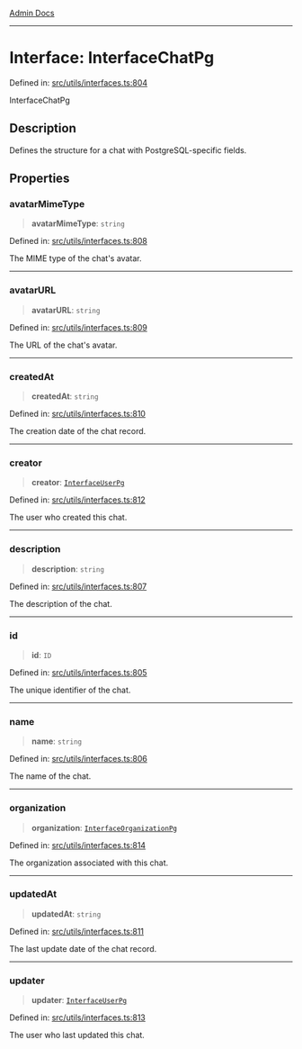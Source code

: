 [Admin Docs](/)

***

# Interface: InterfaceChatPg

Defined in: [src/utils/interfaces.ts:804](https://github.com/PalisadoesFoundation/talawa-admin/blob/main/src/utils/interfaces.ts#L804)

InterfaceChatPg

## Description

Defines the structure for a chat with PostgreSQL-specific fields.

## Properties

### avatarMimeType

> **avatarMimeType**: `string`

Defined in: [src/utils/interfaces.ts:808](https://github.com/PalisadoesFoundation/talawa-admin/blob/main/src/utils/interfaces.ts#L808)

The MIME type of the chat's avatar.

***

### avatarURL

> **avatarURL**: `string`

Defined in: [src/utils/interfaces.ts:809](https://github.com/PalisadoesFoundation/talawa-admin/blob/main/src/utils/interfaces.ts#L809)

The URL of the chat's avatar.

***

### createdAt

> **createdAt**: `string`

Defined in: [src/utils/interfaces.ts:810](https://github.com/PalisadoesFoundation/talawa-admin/blob/main/src/utils/interfaces.ts#L810)

The creation date of the chat record.

***

### creator

> **creator**: [`InterfaceUserPg`](InterfaceUserPg.md)

Defined in: [src/utils/interfaces.ts:812](https://github.com/PalisadoesFoundation/talawa-admin/blob/main/src/utils/interfaces.ts#L812)

The user who created this chat.

***

### description

> **description**: `string`

Defined in: [src/utils/interfaces.ts:807](https://github.com/PalisadoesFoundation/talawa-admin/blob/main/src/utils/interfaces.ts#L807)

The description of the chat.

***

### id

> **id**: `ID`

Defined in: [src/utils/interfaces.ts:805](https://github.com/PalisadoesFoundation/talawa-admin/blob/main/src/utils/interfaces.ts#L805)

The unique identifier of the chat.

***

### name

> **name**: `string`

Defined in: [src/utils/interfaces.ts:806](https://github.com/PalisadoesFoundation/talawa-admin/blob/main/src/utils/interfaces.ts#L806)

The name of the chat.

***

### organization

> **organization**: [`InterfaceOrganizationPg`](InterfaceOrganizationPg.md)

Defined in: [src/utils/interfaces.ts:814](https://github.com/PalisadoesFoundation/talawa-admin/blob/main/src/utils/interfaces.ts#L814)

The organization associated with this chat.

***

### updatedAt

> **updatedAt**: `string`

Defined in: [src/utils/interfaces.ts:811](https://github.com/PalisadoesFoundation/talawa-admin/blob/main/src/utils/interfaces.ts#L811)

The last update date of the chat record.

***

### updater

> **updater**: [`InterfaceUserPg`](InterfaceUserPg.md)

Defined in: [src/utils/interfaces.ts:813](https://github.com/PalisadoesFoundation/talawa-admin/blob/main/src/utils/interfaces.ts#L813)

The user who last updated this chat.

